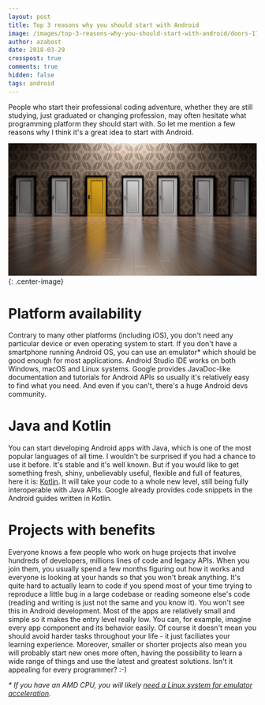 ```yaml
---
layout: post
title: Top 3 reasons why you should start with Android
image: /images/top-3-reasons-why-you-should-start-with-android/doors-1767563_1920_80.jpg
author: azabost
date: 2018-03-29
crosspost: true
comments: true
hidden: false
tags: android
---
```


People who start their professional coding adventure, whether they are still studying, just graduated or changing profession, may often hesitate what programming platform they should start with. So let me mention a few reasons why I think it's a great idea to start with Android.

![Decision](/images/top-3-reasons-why-you-should-start-with-android/doors-1767563_1920_80.jpg){: .center-image}

# Platform availability #

Contrary to many other platforms (including iOS), you don't need any particular device or even operating system to start. If you don't have a smartphone running Android OS, you can use an emulator* which should be good enough for most applications. Android Studio IDE works on both Windows, macOS and Linux systems. Google provides JavaDoc-like documentation and tutorials for Android APIs so usually it's relatively easy to find what you need. And even if you can't, there's a huge Android devs community.

# Java and Kotlin #

You can start developing Android apps with Java, which is one of the most popular languages of all time. I wouldn't be surprised if you had a chance to use it before. It's stable and it's well known. But if you would like to get something fresh, shiny, unbelievably useful, flexible and full of features, here it is: [Kotlin](https://developer.android.com/kotlin/index.html). It will take your code to a whole new level, still being fully interoperable with Java APIs. Google already provides code snippets in the Android guides written in Kotlin.

# Projects with benefits #

Everyone knows a few people who work on huge projects that involve hundreds of developers, millions lines of code and legacy APIs. When you join them, you usually spend a few months figuring out how it works and everyone is looking at your hands so that you won't break anything. It's quite hard to actually learn to code if you spend most of your time trying to reproduce a little bug in a large codebase or reading someone else's code (reading and writing is just not the same and you know it). You won't see this in Android development. Most of the apps are relatively small and simple so it makes the entry level really low. You can, for example, imagine every app component and its behavior easily. Of course it doesn't mean you should avoid harder tasks throughout your life - it just faciliates your learning experience. Moreover, smaller or shorter projects also mean you will probably start new ones more often, having the possibility to learn a wide range of things and use the latest and greatest solutions. Isn't it appealing for every programmer? :-)

_* If you have an AMD CPU, you will likely [need a Linux system for emulator acceleration](https://developer.android.com/studio/run/emulator-acceleration.html)._
